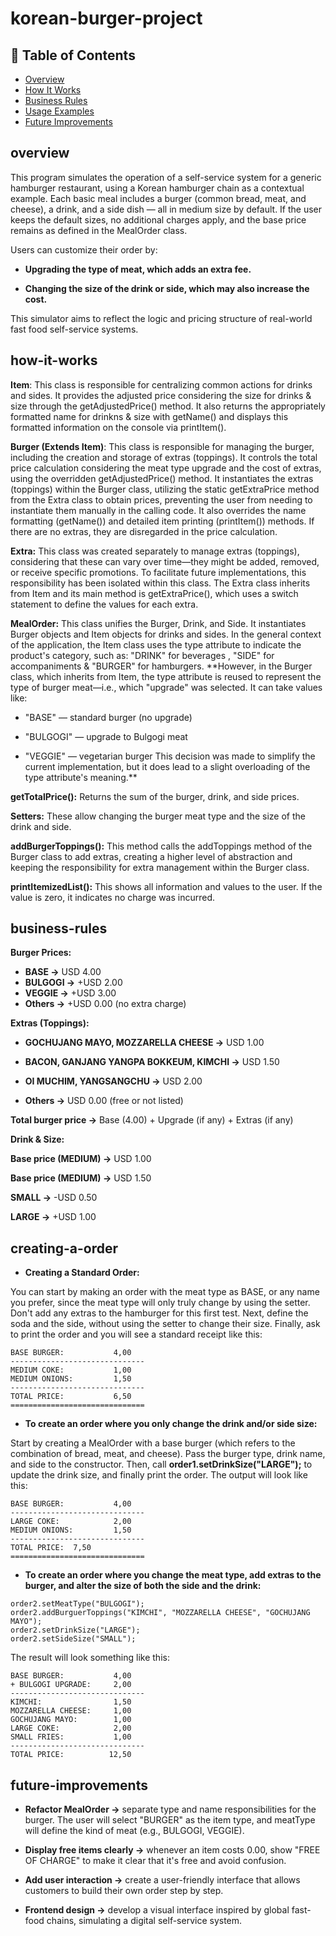 # korean-burger-project


## 📖 Table of Contents

- [Overview](#overview)
- [How It Works](#how-it-works)
- [Business Rules](#business-rules)
- [Usage Examples](#creating-a-order)
- [Future Improvements](#future-improvements)


## overview
This program simulates the operation of a self-service system for a generic hamburger restaurant, using a Korean hamburger chain as a contextual example.
Each basic meal includes a burger (common bread, meat, and cheese), a drink, and a side dish — all in medium size by default. If the user keeps the default sizes, no additional charges apply, and the base price remains as defined in the MealOrder class.

Users can customize their order by:
- **Upgrading the type of meat, which adds an extra fee.**

- **Changing the size of the drink or side, which may also increase the cost.**

This simulator aims to reflect the logic and pricing structure of real-world fast food self-service systems.

## how-it-works
**Item**: 
This class is responsible for centralizing common actions for drinks and sides. It provides the adjusted price considering the size for drinks & size through the getAdjustedPrice() method. It also returns the appropriately formatted name for drinkns & size with getName() and displays this formatted information on the console via printItem().

**Burger (Extends Item)**:
This class is responsible for managing the burger, including the creation and storage of extras (toppings). It controls the total price calculation considering the meat type upgrade and the cost of extras, using the overridden getAdjustedPrice() method. It instantiates the extras (toppings) within the Burger class, utilizing the static getExtraPrice method from the Extra class to obtain prices, preventing the user from needing to instantiate them manually in the calling code. It also overrides the name formatting (getName()) and detailed item printing (printItem()) methods. If there are no extras, they are disregarded in the price calculation.

**Extra:**
This class was created separately to manage extras (toppings), considering that these can vary over time—they might be added, removed, or receive specific promotions. To facilitate future implementations, this responsibility has been isolated within this class. The Extra class inherits from Item and its main method is getExtraPrice(), which uses a switch statement to define the values for each extra.

**MealOrder:**
This class unifies the Burger, Drink, and Side. It instantiates Burger objects and Item objects for drinks and sides. In the general context of the application, the Item class uses the type attribute to indicate the product's category, such as:
"DRINK" for beverages , "SIDE" for accompaniments  & "BURGER" for hamburgers. **However, in the Burger class, which inherits from Item, the type attribute is reused to represent the type of burger meat—i.e., which "upgrade" was selected. It can take values like:
- "BASE" — standard burger (no upgrade) 

- "BULGOGI" — upgrade to Bulgogi meat

- "VEGGIE" — vegetarian burger
This decision was made to simplify the current implementation, but it does lead to a slight overloading of the type attribute's meaning.**

**getTotalPrice():** Returns the sum of the burger, drink, and side prices.

**Setters:** These allow changing the burger meat type and the size of the drink and side.

**addBurgerToppings():** This method calls the addToppings method of the Burger class to add extras, creating a higher level of abstraction and keeping the responsibility for extra management within the Burger class.

**printItemizedList():** This shows all information and values to the user. If the value is zero, it indicates no charge was incurred.

## business-rules


**Burger Prices:**
- **BASE →** USD 4.00
- **BULGOGI →** +USD 2.00
- **VEGGIE →** +USD 3.00
- **Others →** +USD 0.00 (no extra charge)
  

**Extras (Toppings):**

- **GOCHUJANG MAYO, MOZZARELLA CHEESE →** USD 1.00

- **BACON, GANJANG YANGPA BOKKEUM, KIMCHI →**  USD 1.50

- **OI MUCHIM, YANGSANGCHU →** USD 2.00

- **Others →** USD 0.00 (free or not listed)

**Total burger price →** Base (4.00) + Upgrade (if any) + Extras (if any)


**Drink & Size:**

**Base price (MEDIUM) →** USD 1.00

**Base price (MEDIUM) →** USD 1.50

**SMALL →** -USD 0.50

**LARGE →** +USD 1.00

## creating-a-order

- **Creating a Standard Order:**

You can start by making an order with the meat type as BASE, or any name you prefer, since the meat type will only truly change by using the setter.
Don't add any extras to the hamburger for this first test.
Next, define the soda and the side, without using the setter to change their size.
Finally, ask to print the order and you will see a standard receipt like this:
```
BASE BURGER:           4,00  
------------------------------  
MEDIUM COKE:           1,00  
MEDIUM ONIONS:         1,50  
------------------------------  
TOTAL PRICE:           6,50
==============================
```

- **To create an order where you only change the drink and/or side size:**

Start by creating a MealOrder with a base burger (which refers to the combination of bread, meat, and cheese). Pass the burger type, drink name, and side to the constructor. Then, call **order1.setDrinkSize("LARGE");** to update the drink size, and finally print the order.
The output will look like this:

```
BASE BURGER:           4,00
------------------------------
LARGE COKE:            2,00
MEDIUM ONIONS:         1,50
------------------------------
TOTAL PRICE:  7,50
==============================
```
- **To create an order where you change the meat type, add extras to the burger, and alter the size of both the side and the drink:**
```
order2.setMeatType("BULGOGI");
order2.addBurguerToppings("KIMCHI", "MOZZARELLA CHEESE", "GOCHUJANG MAYO");
order2.setDrinkSize("LARGE");
order2.setSideSize("SMALL");
```
The result will look something like this:
```
BASE BURGER:           4,00
+ BULGOGI UPGRADE:     2,00
------------------------------
KIMCHI:                1,50
MOZZARELLA CHEESE:     1,00
GOCHUJANG MAYO:        1,00
LARGE COKE:            2,00
SMALL FRIES:           1,00
------------------------------
TOTAL PRICE:          12,50
```


## future-improvements


- **Refactor MealOrder ->** separate type and name responsibilities for the burger. The user will select "BURGER" as the item type, and meatType will define the kind of meat (e.g., BULGOGI, VEGGIE).

- **Display free items clearly ->** whenever an item costs 0.00, show "FREE OF CHARGE" to make it clear that it's free and avoid confusion.

- **Add user interaction ->** create a user-friendly interface that allows customers to build their own order step by step.

- **Frontend design ->** develop a visual interface inspired by global fast-food chains, simulating a digital self-service system.




